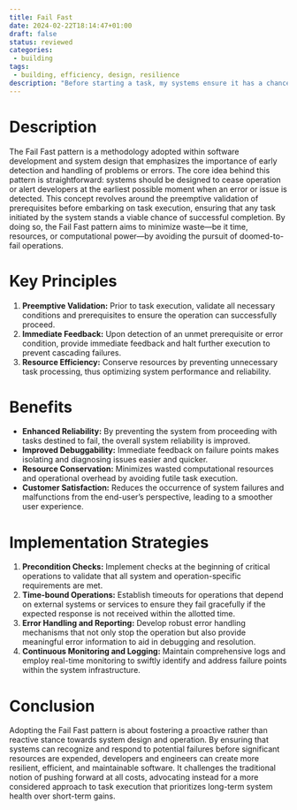 ```yaml
---
title: Fail Fast
date: 2024-02-22T18:14:47+01:00
draft: false
status: reviewed
categories: 
 - building
tags: 
 - building, efficiency, design, resilience
description: "Before starting a task, my systems ensure it has a chance to be fully completed."
---
```


# Description

The Fail Fast pattern is a methodology adopted within software development and system design that emphasizes the importance of early detection and handling of problems or errors. The core idea behind this pattern is straightforward: systems should be designed to cease operation or alert developers at the earliest possible moment when an error or issue is detected. This concept revolves around the preemptive validation of prerequisites before embarking on task execution, ensuring that any task initiated by the system stands a viable chance of successful completion. By doing so, the Fail Fast pattern aims to minimize waste—be it time, resources, or computational power—by avoiding the pursuit of doomed-to-fail operations.

# Key Principles

1. **Preemptive Validation:** Prior to task execution, validate all necessary conditions and prerequisites to ensure the operation can successfully proceed.
2. **Immediate Feedback:** Upon detection of an unmet prerequisite or error condition, provide immediate feedback and halt further execution to prevent cascading failures.
3. **Resource Efficiency:** Conserve resources by preventing unnecessary task processing, thus optimizing system performance and reliability.

# Benefits

- **Enhanced Reliability:** By preventing the system from proceeding with tasks destined to fail, the overall system reliability is improved.
- **Improved Debuggability:** Immediate feedback on failure points makes isolating and diagnosing issues easier and quicker.
- **Resource Conservation:** Minimizes wasted computational resources and operational overhead by avoiding futile task execution.
- **Customer Satisfaction:** Reduces the occurrence of system failures and malfunctions from the end-user’s perspective, leading to a smoother user experience.

# Implementation Strategies

1. **Precondition Checks:** Implement checks at the beginning of critical operations to validate that all system and operation-specific requirements are met.
2. **Time-bound Operations:** Establish timeouts for operations that depend on external systems or services to ensure they fail gracefully if the expected response is not received within the allotted time.
3. **Error Handling and Reporting:** Develop robust error handling mechanisms that not only stop the operation but also provide meaningful error information to aid in debugging and resolution.
4. **Continuous Monitoring and Logging:** Maintain comprehensive logs and employ real-time monitoring to swiftly identify and address failure points within the system infrastructure.

# Conclusion

Adopting the Fail Fast pattern is about fostering a proactive rather than reactive stance towards system design and operation. By ensuring that systems can recognize and respond to potential failures before significant resources are expended, developers and engineers can create more resilient, efficient, and maintainable software. It challenges the traditional notion of pushing forward at all costs, advocating instead for a more considered approach to task execution that prioritizes long-term system health over short-term gains.


